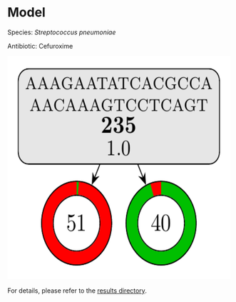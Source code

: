 
# Model

Species: *Streptococcus pneumoniae*

Antibiotic: Cefuroxime

<a href="./model.pdf"><img src="./model.png" width=500 height=500 /></a>

For details, please refer to the [results directory](../../../../../results/cart_b/streptococcus%20pneumoniae/cefuroxime/repeat_9/).

